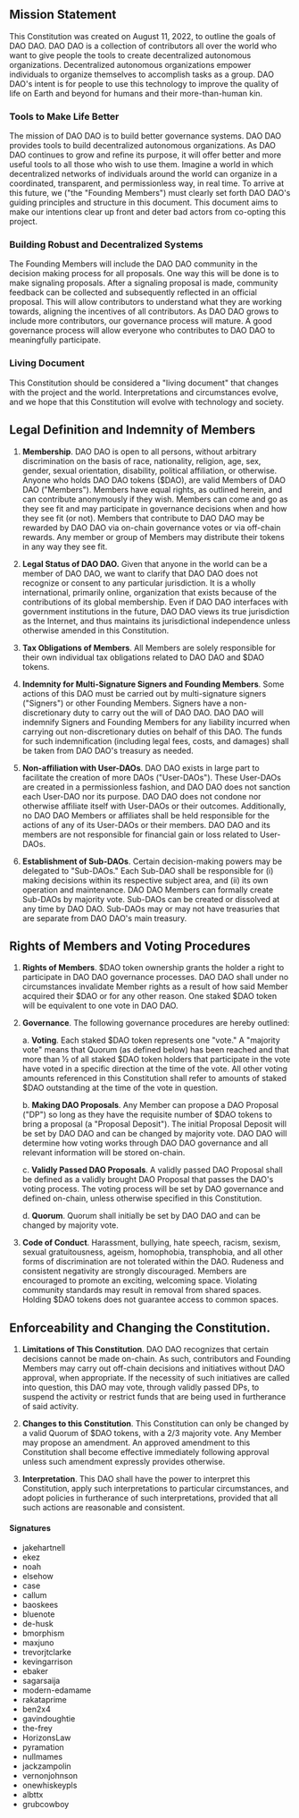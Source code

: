 ## Mission Statement

This Constitution was created on August 11, 2022, to outline the goals
of DAO DAO. DAO DAO is a collection of contributors all over the world
who want to give people the tools to create decentralized autonomous
organizations. Decentralized autonomous organizations empower
individuals to organize themselves to accomplish tasks as a group. DAO
DAO's intent is for people to use this technology to improve the quality
of life on Earth and beyond for humans and their more-than-human kin.

### Tools to Make Life Better

The mission of DAO DAO is to build better governance systems. DAO DAO
provides tools to build decentralized autonomous organizations. As DAO DAO
continues to grow and refine its purpose, it will offer better and more
useful tools to all those who wish to use them. Imagine a world in which
decentralized networks of individuals around the world can organize in a
coordinated, transparent, and permissionless way, in real time. To arrive 
at this future, we ("the "Founding Members") must clearly set forth 
DAO DAO's guiding principles and structure in this document. This document
aims to make our intentions clear up front and deter bad actors from
co-opting this project.

### Building Robust and Decentralized Systems

The Founding Members will include the DAO DAO community in the decision
making process for all proposals. One way this will be done is to make
signaling proposals. After a signaling proposal is made, community feedback
can be collected and subsequently reflected in an official proposal. This
will allow contributors to understand what they are working towards,
aligning the incentives of all contributors. As DAO DAO grows to include
more contributors, our governance process will mature. A good governance
process will allow everyone who contributes to DAO DAO to meaningfully
participate.

### Living Document

This Constitution should be considered a "living document" that changes
with the project and the world. Interpretations and circumstances
evolve, and we hope that this Constitution will evolve with technology
and society.

## Legal Definition and Indemnity of Members

1.  **Membership**. DAO DAO is open to all persons, without arbitrary
     discrimination on the basis of race, nationality, religion, age,
     sex, gender, sexual orientation, disability, political
     affiliation, or otherwise. Anyone who holds DAO DAO tokens
     (\$DAO), are valid Members of DAO DAO ("Members"). Members have
     equal rights, as outlined herein, and can contribute anonymously
     if they wish. Members can come and go as they see fit and may
     participate in governance decisions when and how they see fit (or
     not). Members that contribute to DAO DAO may be rewarded by DAO
     DAO via on-chain governance votes or via off-chain rewards. Any
     member or group of Members may distribute their tokens in any way
     they see fit.

2.  **Legal Status of DAO DAO.** Given that anyone in the world can be a
     member of DAO DAO, we want to clarify that DAO DAO does not
     recognize or consent to any particular jurisdiction. It is a
     wholly international, primarily online, organization that exists
     because of the contributions of its global membership. Even if DAO
     DAO interfaces with government institutions in the future, DAO DAO
     views its true jurisdiction as the Internet, and thus maintains
     its jurisdictional independence unless otherwise amended in this
     Constitution.

3.  **Tax Obligations of Members**. All Members are solely responsible
     for their own individual tax obligations related to DAO DAO and
     \$DAO tokens.

4.  **Indemnity for Multi-Signature Signers and Founding Members**. Some
     actions of this DAO must be carried out by multi-signature signers
     ("Signers") or other Founding Members. Signers have a
     non-discretionary duty to carry out the will of DAO DAO. DAO DAO
     will indemnify Signers and Founding Members for any liability
     incurred when carrying out non-discretionary duties on behalf of
     this DAO. The funds for such indemnification (including legal
     fees, costs, and damages) shall be taken from DAO DAO's treasury
     as needed.

5.  **Non-affiliation with User-DAOs**. DAO DAO exists in large part to
     facilitate the creation of more DAOs ("User-DAOs"). These
     User-DAOs are created in a permissionless fashion, and DAO DAO
     does not sanction each User-DAO nor its purpose. DAO DAO does not
     condone nor otherwise affiliate itself with User-DAOs or their
     outcomes. Additionally, no DAO DAO Members or affiliates shall be
     held responsible for the actions of any of its User-DAOs or their
     members. DAO DAO and its members are not responsible for financial
     gain or loss related to User-DAOs.

6.  **Establishment of Sub-DAOs**. Certain decision-making powers may be
     delegated to "Sub-DAOs." Each Sub-DAO shall be responsible for (i)
     making decisions within its respective subject area, and (ii) its
     own operation and maintenance. DAO DAO Members can formally create
     Sub-DAOs by majority vote. Sub-DAOs can be created or dissolved at
     any time by DAO DAO. Sub-DAOs may or may not have treasuries that
     are separate from DAO DAO's main treasury.

## Rights of Members and Voting Procedures

1.  **Rights of Members**. \$DAO token ownership grants the holder a
     right to participate in DAO DAO governance processes. DAO DAO
     shall under no circumstances invalidate Member rights as a result
     of how said Member acquired their \$DAO or for any other reason.
     One staked \$DAO token will be equivalent to one vote in DAO DAO.

2.  **Governance**. The following governance procedures are hereby
     outlined:

    a.  **Voting**. Each staked \$DAO token represents one "vote." A
         "majority vote" means that Quorum (as defined below) has been
         reached and that more than ½ of all staked \$DAO token holders
         that participate in the vote have voted in a specific
         direction at the time of the vote. All other voting amounts
         referenced in this Constitution shall refer to amounts of
         staked \$DAO outstanding at the time of the vote in question.

    b.  **Making DAO Proposals**. Any Member can propose a DAO Proposal
         ("DP") so long as they have the requisite number of \$DAO tokens
         to bring a proposal (a "Proposal Deposit"). The initial Proposal
         Deposit will be set by DAO DAO and can be changed by majority
         vote. DAO DAO will determine how voting works through DAO DAO
         governance and all relevant information will be stored on-chain.

    c.  **Validly Passed DAO Proposals**. A validly passed DAO Proposal
         shall be defined as a validly brought DAO Proposal that passes
         the DAO's voting process. The voting process will be set by
         DAO governance and defined on-chain, unless otherwise
         specified in this Constitution.

    d.  **Quorum**. Quorum shall initially be set by DAO DAO and can be
         changed by majority vote.

3.  **Code of Conduct**. Harassment, bullying, hate speech, racism,
     sexism, sexual gratuitousness, ageism, homophobia, transphobia,
     and all other forms of discrimination are not tolerated within the
     DAO. Rudeness and consistent negativity are strongly discouraged.
     Members are encouraged to promote an exciting, welcoming space.
     Violating community standards may result in removal from shared
     spaces. Holding \$DAO tokens does not guarantee access to common
     spaces.

## Enforceability and Changing the Constitution.

1.  **Limitations of This Constitution**. DAO DAO recognizes that certain
    decisions cannot be made on-chain. As such, contributors and Founding
    Members may carry out off-chain decisions and initiatives without DAO
    approval, when appropriate. If the necessity of such initiatives are
    called into question, this DAO may vote, through validly passed DPs, to
    suspend the activity or restrict funds that are being used in
    furtherance of said activity.

2.  **Changes to this Constitution**. This Constitution can only be changed
    by a valid Quorum of \$DAO tokens, with a 2/3 majority vote. Any Member
    may propose an amendment. An approved amendment to this Constitution
    shall become effective immediately following approval unless such
    amendment expressly provides otherwise.

3.  **Interpretation**. This DAO shall have the power to interpret this
    Constitution, apply such interpretations to particular circumstances,
    and adopt policies in furtherance of such interpretations, provided
    that all such actions are reasonable and consistent.

#### Signatures
- jakehartnell
- ekez
- noah
- elsehow
- case
- callum
- baoskees
- bluenote
- de-husk
- bmorphism
- maxjuno
- trevorjtclarke
- kevingarrison
- ebaker
- sagarsaija
- modern-edamame
- rakataprime
- ben2x4
- gavindoughtie
- the-frey
- HorizonsLaw
- pyramation
- nullmames
- jackzampolin
- vernonjohnson
- onewhiskeypls
- albttx
- grubcowboy
